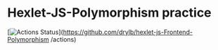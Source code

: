 # Hexlet-JS-Polymorphism practice

[![Actions Status](https://github.com/drylb/hexlet-js-Frontend-Architecture/workflows/Node%20CI/badge.svg)](https://github.com/drylb/hexlet-js-Frontend-Polymorphism /actions)
